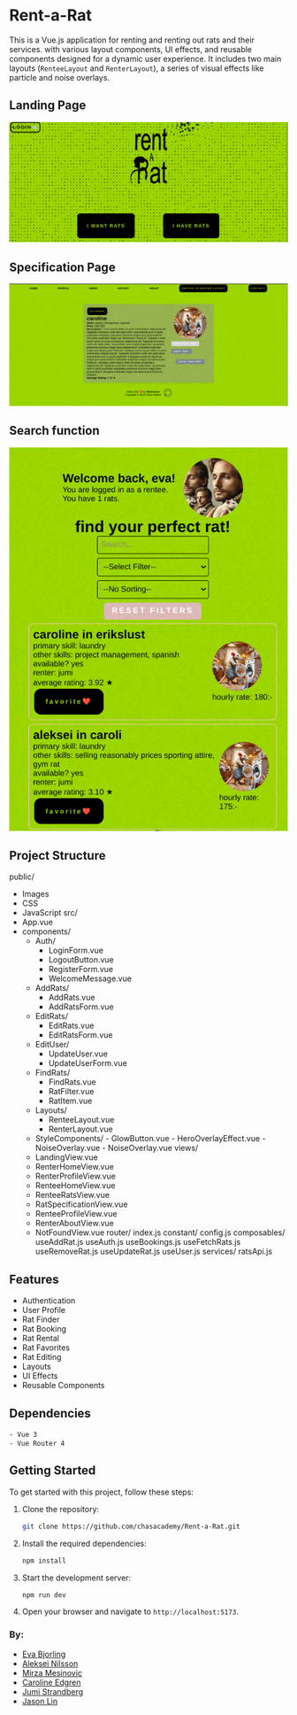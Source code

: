 # Rent-a-Rat

This is a Vue.js application for renting and renting out rats and their services. with various layout components, UI effects, and reusable components designed for a dynamic user experience. It includes two main layouts (`RenteeLayout` and `RenterLayout`), a series of visual effects like particle and noise overlays.

## Landing Page

![Landing Page](/public/images/landing-page.png)

## Specification Page

![Specification Page](/public/images/spec-rat.png)

## Search function

![Search function](/public/images/find-rat.png)

## Project Structure

public/

- Images
- CSS
- JavaScript
  src/
- App.vue
- components/
  - Auth/
    - LoginForm.vue
    - LogoutButton.vue
    - RegisterForm.vue
    - WelcomeMessage.vue
  - AddRats/
    - AddRats.vue
    - AddRatsForm.vue
  - EditRats/
    - EditRats.vue
    - EditRatsForm.vue
  - EditUser/
    - UpdateUser.vue
    - UpdateUserForm.vue
  - FindRats/
    - FindRats.vue
    - RatFilter.vue
    - RatItem.vue
  - Layouts/
    - RenteeLayout.vue
    - RenterLayout.vue
  - StyleComponents/ - GlowButton.vue - HeroOverlayEffect.vue - NoiseOverlay.vue - NoiseOverlay.vue
    views/
  - LandingView.vue
  - RenterHomeView.vue
  - RenterProfileView.vue
  - RenteeHomeView.vue
  - RenteeRatsView.vue
  - RatSpecificationView.vue
  - RenteeProfileView.vue
  - RenterAboutView.vue
  - NotFoundView.vue
    router/
    index.js
    constant/
    config.js
    composables/
    useAddRat.js
    useAuth.js
    useBookings.js
    useFetchRats.js
    useRemoveRat.js
    useUpdateRat.js
    useUser.js
    services/
    ratsApi.js

## Features

- Authentication
- User Profile
- Rat Finder
- Rat Booking
- Rat Rental
- Rat Favorites
- Rat Editing
- Layouts
- UI Effects
- Reusable Components

## Dependencies

    - Vue 3
    - Vue Router 4

## Getting Started

To get started with this project, follow these steps:

1. Clone the repository:
   ```bash
   git clone https://github.com/chasacademy/Rent-a-Rat.git
   ```
2. Install the required dependencies:
   ```bash
   npm install
   ```
3. Start the development server:
   ```bash
   npm run dev
   ```
4. Open your browser and navigate to `http://localhost:5173`.

### By:

- [Eva Bjorling](https://github.com/evesteve94)
- [Aleksei Nilsson](https://github.com/Alenil00)
- [Mirza Mesinovic](https://github.com/Strimlaren)
- [Caroline Edgren](https://github.com/carstern)
- [Jumi Strandberg](https://github.com/jumistrandberg)
- [Jason Lin](https://github.com/JasiOW)
